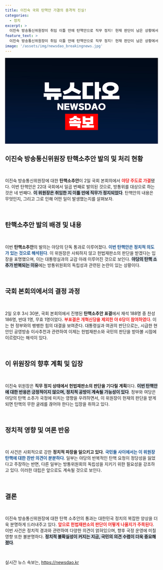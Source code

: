 ```yaml
---
title: 이진숙 국회 탄핵안 가결의 충격적 진실!
categories:
  - 정치
excerpt: >
  이진숙 방송통신위원장이 취임 이틀 만에 탄핵안으로 직무 정지! 헌재 판단이 남은 상황에서 대통령실은 무한 탄핵 굴레를 끊어야라고 강조. 이 여파가 어떨지 주목된다!
feature_text: >
  이진숙 방송통신위원장이 취임 이틀 만에 탄핵안으로 직무 정지! 헌재 판단이 남은 상황에서 대통령실은 무한 탄핵 굴레를 끊어야라고 강조. 이 여파가 어떨지 주목된다!
image: '/assets/img/newsdao_breakingnews.jpg'
---
```


<p><img src="/assets/img/newsdao_breakingnews.jpg" alt="ranknews 속보" /></p>

<h2 data-ke-size="size26">이진숙 방송통신위원장 탄핵소추안 발의 및 처리 현황</h2>

<p data-ke-size="size16">&nbsp;</p>

<p>이진숙 방송통신위원장에 대한 <b>탄핵소추안</b>이 2일 국회 본회의에서 <b><span style="color: #ee2323;">야당 주도로 가결</span></b>됐다. 이번 탄핵안은 22대 국회에서 일곱 번째로 발의된 것으로, 방통위를 대상으로 하는 것은 네 번째다. <b><span style="background-color: #21538527;">이 위원장은 취임한 지 이틀 만에 직무가 정지되었다</span></b>. 탄핵안의 내용은 무엇인지, 그리고 그로 인해 어떤 일이 발생했는지를 살펴보자.</p></p>

<p data-ke-size="size16">&nbsp;</p>

<h2 data-ke-size="size26">탄핵소추안 발의 배경 및 내용</h2>

<p data-ke-size="size16">&nbsp;</p>

<p>이번 <b>탄핵소추안</b>의 발의는 야당의 단독 통과로 이루어졌다. <b><span style="color: #1a5490;">이번 탄핵안은 정치적 의도가 있는 것으로 해석된다</span></b>. 이 위원장은 사퇴하지 않고 헌법재판소의 판단을 받겠다는 입장을 표명했으며, 이는 대통령실과의 교감 아래 이루어진 것으로 보인다. <b><span style="background-color: #21538527;">야당의 탄핵 소추가 반복되는 이유</span></b>에는 방통위원회의 독립성과 관련된 논란이 있는 상황이다. </p>

<p data-ke-size="size16">&nbsp;</p>

<h2 data-ke-size="size26">국회 본회의에서의 결정 과정</h2>

<p data-ke-size="size16">&nbsp;</p>

<p>2일 오후 3시 30분, 국회 본회의에서 진행된 <b>탄핵소추안 표결</b>에서 재석 188명 중 찬성 186명, 반대 1명, 무효 1명이었다. <b><span style="color: #ee2323;">부표결은 개혁신당을 제외한 야 6당이 참여하였다</span></b>. 이는 현 정부와의 팽팽한 힘의 대결을 보여준다. 대통령실과 여권의 판단으로는, 시급한 현안인 공영방송 이사추천과 관련하여 이제는 헌법재판소와 국민의 판단을 받아볼 시점에 이르렀다는 해석이 있다.</p>

<p data-ke-size="size16">&nbsp;</p>

<h2 data-ke-size="size26">이 위원장의 향후 계획 및 입장</h2>

<p data-ke-size="size16">&nbsp;</p>

<p>이진숙 위원장은 <b>직무 정지 상태에서 헌법재판소의 판단을 기다릴 계획</b>이다. <b><span style="background-color: #21538527;">이번 탄핵안에 대한 반응은 긍정적이지 않으며, 정치적 공방이 계속될 가능성이 있다</span></b>. 정부와 여당은 야당의 탄핵 소추가 국정에 미치는 영향을 우려하면서, 이 위원장이 헌재의 판단을 받게 되면 탄핵의 무한 굴레를 끊어야 한다는 입장을 취하고 있다. </p>

<p data-ke-size="size16">&nbsp;</p>

<h2 data-ke-size="size26">정치적 영향 및 여론 반응</h2>

<p data-ke-size="size16">&nbsp;</p>

<p>이 사건은 사회적으로 강한 <b>정치적 파장을 일으키고 있다</b>. <b><span style="color: #1a5490;">국민들 사이에서는 이 위원장 탄핵에 대한 찬반 의견이 분분하다</span></b>. 일부는 야당의 반복적인 탄핵 요청이 정당성을 잃었다고 주장하는 반면, 다른 일부는 방통위원회의 독립성을 지키기 위한 필요성을 강조하고 있다. 이러한 대립은 앞으로도 계속될 것으로 보인다.</p>

<p data-ke-size="size16">&nbsp;</p>

<h2 data-ke-size="size26">결론</h2>

<p data-ke-size="size16">&nbsp;</p>

<p>이진숙 방송통신위원장에 대한 탄핵 소추안의 통과는 대한민국 정치의 복잡한 양상을 더욱 분명하게 드러내주고 있다. <b><span style="color: #ee2323;">앞으로 헌법재판소의 판단이 어떻게 나올지가 주목된다</span></b>. 이번 사건은 정치적 경과와 관련하여 다양한 의견이 얽혀있으며, 향후 국정 운영에 미칠 영향 또한 불분명하다. <b><span style="background-color: #21538527;">정치적 불확실성이 커지는 지금, 국민의 의견 수렴이 더욱 중요해졌다</span></b>.</p>

<p data-ke-size="size16">&nbsp;</p>
실시간 뉴스 속보는, <a href="https://newsdao.kr" rel="dofollow">https://newsdao.kr</a>



